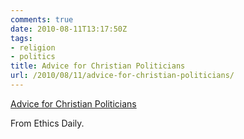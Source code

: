 ```yaml
---
comments: true
date: 2010-08-11T13:17:50Z
tags:
- religion
- politics
title: Advice for Christian Politicians
url: /2010/08/11/advice-for-christian-politicians/
---
```


[Advice for Christian Politicians](http://www.ethicsdaily.com/news.php?viewStory=16508)

From Ethics Daily.
